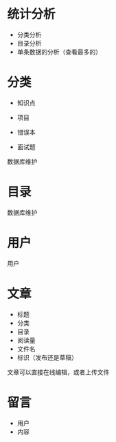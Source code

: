 # 统计分析

- 分类分析
- 目录分析
- 单条数据的分析（查看最多的）

# 分类

- 知识点

- 项目

- 错误本
- 面试题

数据库维护

# 目录

数据库维护

# 用户

用户

# 文章

- 标题
- 分类
- 目录
- 阅读量
- 文件名
- 标识（发布还是草稿）

文章可以直接在线编辑，或者上传文件

# 留言

- 用户
- 内容